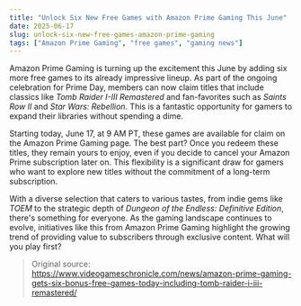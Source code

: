 ```yaml
---
title: "Unlock Six New Free Games with Amazon Prime Gaming This June"
date: 2025-06-17
slug: unlock-six-new-free-games-amazon-prime-gaming
tags: ["Amazon Prime Gaming", "free games", "gaming news"]
---
```


Amazon Prime Gaming is turning up the excitement this June by adding six more free games to its already impressive lineup. As part of the ongoing celebration for Prime Day, members can now claim titles that include classics like *Tomb Raider I-III Remastered* and fan-favorites such as *Saints Row II* and *Star Wars: Rebellion*. This is a fantastic opportunity for gamers to expand their libraries without spending a dime.

Starting today, June 17, at 9 AM PT, these games are available for claim on the Amazon Prime Gaming page. The best part? Once you redeem these titles, they remain yours to enjoy, even if you decide to cancel your Amazon Prime subscription later on. This flexibility is a significant draw for gamers who want to explore new titles without the commitment of a long-term subscription.

With a diverse selection that caters to various tastes, from indie gems like *TOEM* to the strategic depth of *Dungeon of the Endless: Definitive Edition*, there's something for everyone. As the gaming landscape continues to evolve, initiatives like this from Amazon Prime Gaming highlight the growing trend of providing value to subscribers through exclusive content. What will you play first?

> Original source: https://www.videogameschronicle.com/news/amazon-prime-gaming-gets-six-bonus-free-games-today-including-tomb-raider-i-iii-remastered/